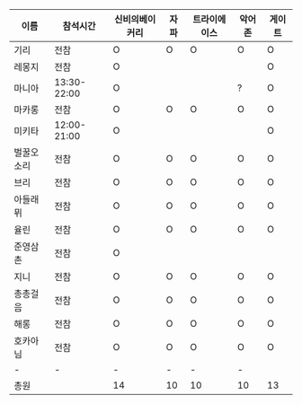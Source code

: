 |이름|참석시간|신비의베이커리|자파|트라이에이스|악어존|게이트|
|-|-|-|-|-|-|-|
|기리|전참|O|O|O|O|O|
|레몽지|전참|O||||O|
|마니아|13:30-22:00|O|||?|O|
|마카롱|전참|O|O|O|O|O|
|미키타|12:00-21:00|O||||O|
|벌꿀오소리|전참|O|O|O|O|O|
|브리|전참|O|O|O|O|O|
|아들래뮈|전참|O|O|O|O|O|
|율린|전참|O|O|O|O|O|
|준영삼촌|전참|O|||||
|지니|전참|O|O|O|O|O|
|총총걸음|전참|O|O|O|O|O|
|해롱|전참|O|O|O|O|O|
|호카아님|전참|O|O|O|O|O|
|-|-|-|-|-|-|
|총원||14|10|10|10|13|
